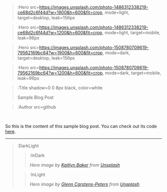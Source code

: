 > :Hero src=https://images.unsplash.com/photo-1486312338219-ce68d2c6f44d?w=1900&h=600&fit=crop,
>       mode=light,
>       target=desktop,
>       leak=156px

> :Hero src=https://images.unsplash.com/photo-1486312338219-ce68d2c6f44d?w=1200&h=600&fit=crop,
>       mode=light,
>       target=mobile,
>       leak=96px

> :Hero src=https://images.unsplash.com/photo-1508780709619-79562169bc64?w=1900&h=600&fit=crop,
>       mode=dark,
>       target=desktop,
>       leak=156px

> :Hero src=https://images.unsplash.com/photo-1508780709619-79562169bc64?w=1200&h=600&fit=crop,
>       mode=dark,
>       target=mobile,
>       leak=96px

> :Title shadow=0 0 8px black, color=white
>
> Sample Blog Post

> :Author src=github

<br>

So this is the content of this sample blog post. You can check out its code
[here](https://github.com/loreanecomply/coding-blog-sample/blob/master/posts/sample-blog-post.md).

---

> :DarkLight
> > :InDark
> >
> > _Hero image by [Kaitlyn Baker](https://unsplash.com/@kaitlynbaker) from [Unsplash](https://unsplash.com)_
>
> > :InLight
> >
> > _Hero image by [Glenn Carstens-Peters](https://unsplash.com/@glenncarstenspeters) from [Unsplash](https://unsplash.com)_